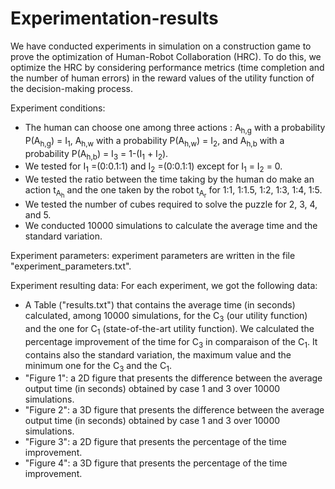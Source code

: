 # Experimentation-results
We have conducted experiments in simulation on a construction game to prove the optimization of Human-Robot Collaboration (HRC). To do this, we optimize the HRC by considering performance metrics (time completion and the number of human errors) in the reward values of the utility function of the decision-making process. 

Experiment conditions:
- The human can choose one among three actions : A<sub>h,g</sub> with a probability P(A<sub>h,g</sub>) = I<sub>1</sub>, A<sub>h,w</sub> with a probability P(A<sub>h,w</sub>) = I<sub>2</sub>, and  A<sub>h,b</sub> with a probability P(A<sub>h,b</sub>) = I<sub>3</sub> = 1-(I<sub>1</sub> + I<sub>2</sub>).
- We tested for I<sub>1</sub> =(0:0.1:1) and I<sub>2</sub> =(0:0.1:1) except for I<sub>1</sub> = I<sub>2</sub> = 0.
- We tested the ratio between the time taking by the human do make an action t<sub>A<sub>h</sub></sub> and the one taken by the robot t<sub>A<sub>r</sub></sub> for 1:1, 1:1.5, 1:2, 1:3, 1:4, 1:5.
- We tested the number of cubes required to solve the puzzle for 2, 3, 4, and 5.
- We conducted 10000 simulations to calculate the average time and the standard variation. 

Experiment parameters:
experiment parameters are written in the file "experiment_parameters.txt".


Experiment resulting data:
For each experiment, we got the following data:
- A Table ("results.txt") that contains the average time (in seconds) calculated, among 10000 simulations, for the C<sub>3</sub> (our utility function) and the one for C<sub>1</sub> (state-of-the-art utility function). We calculated the percentage improvement of the time for C<sub>3</sub> in comparaison of the C<sub>1</sub>. It contains also the standard variation, the maximum value and the minimum one for the C<sub>3</sub> and the C<sub>1</sub>.
- "Figure 1": a 2D figure that presents the difference between the average output time (in seconds) obtained by case 1 and 3 over 10000 simulations.
- "Figure 2": a 3D figure that presents the difference between the average output time (in seconds) obtained by case 1 and 3 over 10000 simulations.
- "Figure 3": a 2D figure that presents the percentage of the time improvement.
- "Figure 4": a 3D figure that presents the percentage of the time improvement.
